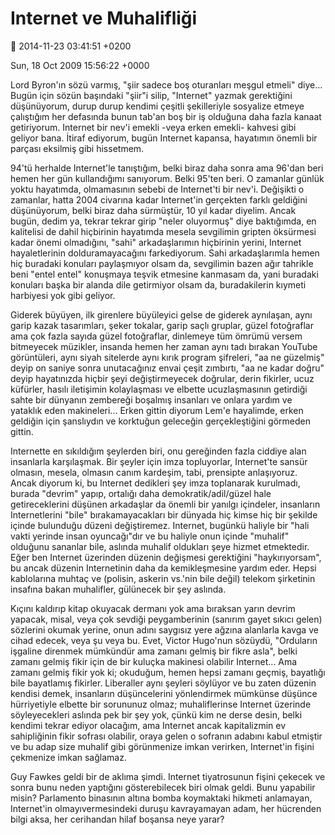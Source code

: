 Internet ve Muhalifliği
=======================

:date: 2014-11-23 03:41:51 +0200

Sun, 18 Oct 2009 15:56:22 +0000

Lord Byron'ın sözü varmış, "şiir sadece boş oturanları meşgul etmeli"
diye... Bugün için sözün başındaki "şiir"i silip, "Internet" yazmak
gerektiğini düşünüyorum, durup durup kendimi çeşitli şekilleriyle
sosyalize etmeye çalıştığım her defasında bunun tab'an boş bir iş
olduğuna daha fazla kanaat getiriyorum. Internet bir nev'i emekli -veya
erken emekli- kahvesi gibi geliyor bana. İtiraf ediyorum, bugün Internet
kapansa, hayatımın önemli bir parçası eksilmiş gibi hissetmem.

94'tü herhalde Internet'le tanıştığım, belki biraz daha sonra ama 96'dan
beri hemen her gün kullandığımı sanıyorum. Belki 95'ten beri. O zamanlar
günlük yoktu hayatımda, olmamasının sebebi de Internet'ti bir nev'i.
Değişikti o zamanlar, hatta 2004 civarına kadar Internet'in gerçekten
farklı geldiğini düşünüyorum, belki biraz daha sürmüştür, 10 yıl kadar
diyelim. Ancak bugün, dedim ya, tekrar tekrar girip "neler oluyormuş"
diye baktığımda, en kalitelisi de dahil hiçbirinin hayatımda mesela
sevgilimin gripten öksürmesi kadar önemi olmadığını, "sahi"
arkadaşlarımın hiçbirinin yerini, Internet hayaletlerinin
dolduramayacağını farkediyorum. Sahi arkadaşlarımla hemen hiç buradaki
konuları paylaşmıyor olsam da, sevgilimin bazen ağır tahrikle beni
"entel entel" konuşmaya teşvik etmesine kanmasam da, yani buradaki
konuları başka bir alanda dile getirmiyor olsam da, buradakilerin
kıymeti harbiyesi yok gibi geliyor.

Giderek büyüyen, ilk girenlere büyüleyici gelse de giderek aynılaşan,
aynı garip kazak tasarımları, şeker tokalar, garip saçlı gruplar, güzel
fotoğraflar ama çok fazla sayıda güzel fotoğraflar, dinlemeye tüm ömrümü
versem bitmeyecek müzikler, insanda hemen her zaman aynı tadı bırakan
YouTube görüntüleri, aynı siyah sitelerde aynı kırık program şifreleri,
"aa ne güzelmiş" deyip on saniye sonra unutacağınız envai çeşit
zımbırtı, "aa ne kadar doğru" deyip hayatınızda hiçbir şeyi
değiştirmeyecek doğrular, derin fikirler, ucuz küfürler, hasılı
iletişimin kolaylaşması ve elbette ucuzlaşmasının getirdiği sahte bir
dünyanın zembereği boşalmış insanları ve onlara yardım ve yataklık eden
makineleri... Erken gittin diyorum Lem'e hayalimde, erken geldiğin için
şanslıydın ve korktuğun geleceğin gerçekleştiğini görmeden gittin.

Internette en sıkıldığım şeylerden biri, onu gereğinden fazla ciddiye
alan insanlarla karşılaşmak. Bir şeyler için imza topluyorlar,
Internet'te sansür olmasın, mesela, olmasın canım kardeşim, tabi,
prensipte anlaşıyoruz. Ancak diyorum ki, bu Internet dedikleri şey imza
toplanarak kurulmadı, burada "devrim" yapıp, ortalığı daha
demokratik/adil/güzel hale getireceklerini düşünen arkadaşlar da önemli
bir yanılgı içindeler, insanların Internetlerini "bile"
bırakamayacakları bir dünyada hiç kimse hiç bir şekilde içinde bulunduğu
düzeni değiştiremez. Internet, bugünkü haliyle bir "hali vakti yerinde
insan oyuncağı"dır ve bu haliyle onun içinde "muhalif" olduğunu sananlar
bile, aslında muhalif oldukları şeye hizmet etmektedir. Eğer ben
Internet üzerinden düzenin değişmesi gerektiğini "haykırıyorsam", bu
ancak düzenin Internetinin daha da kemikleşmesine yardım eder. Hepsi
kablolarına muhtaç ve (polisin, askerin vs.'nin bile değil) telekom
şirketinin insafına bakan muhalifler, gülünecek bir şey aslında.

Kıçını kaldırıp kitap okuyacak dermanı yok ama bıraksan yarın devrim
yapacak, misal, veya çok sevdiği peygamberinin (sanırım gayet sıkıcı
gelen) sözlerini okumak yerine, onun adını saygısız yere ağzına
alanlarla kavga ve cihad edecek, veya şu veya bu. Evet, Victor Hugo'nun
sözüydü, "Orduların işgaline direnmek mümkündür ama zamanı gelmiş bir
fikre asla", belki zamanı gelmiş fikir için de bir kuluçka makinesi
olabilir Internet... Ama zamanı gelmiş fikir yok ki; okuduğum, hemen
hepsi zamanı geçmiş, bayatlığı bile bayatlamış fikirler. Liberaller aynı
şeyleri söylüyor ve bu zaten düzenin kendisi demek, insanların
düşüncelerini yönlendirmek mümkünse düşünce hürriyetiyle elbette bir
sorununuz olmaz; muhaliflerinse Internet üzerinde söyleyecekleri aslında
pek bir şey yok, çünkü kim ne derse desin, belki kendimi tekrar ediyor
olacağım, ama Internet ancak kapitalizmin ev sahipliğinin fikir sofrası
olabilir, oraya gelen o sofranın adabını kabul etmiştir ve bu adap size
muhalif gibi görünmenize imkan verirken, Internet'in fişini çekmenize
imkan sağlamaz.

Guy Fawkes geldi bir de aklıma şimdi. Internet tiyatrosunun fişini
çekecek ve sonra bunu neden yaptığını gösterebilecek biri olmak geldi.
Bunu yapabilir misin? Parlamento binasının altına bomba koymaktaki
hikmeti anlamayan, Internet'in olmayıvermesindeki duruşu kavrayamayan
adam, her hücrenden bilgi aksa, her cerihandan hilaf boşansa neye yarar?

